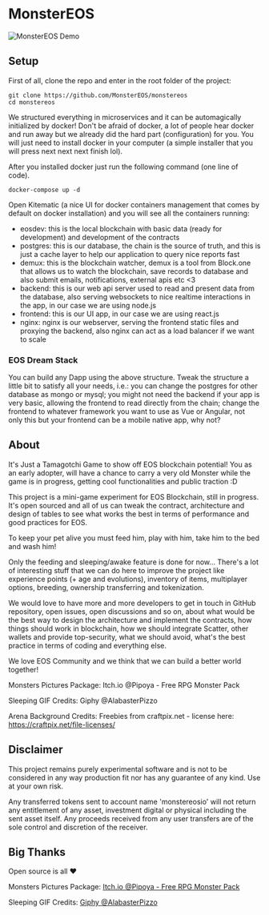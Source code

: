 # MonsterEOS

![MonsterEOS Demo](https://github.com/leordev/monstereos/raw/master/public/images/demo.png)

## Setup

First of all, clone the repo and enter in the root folder of the project:

```
git clone https://github.com/MonsterEOS/monstereos
cd monstereos
```

We structured everything in microservices and it can be automagically initialized by docker! Don't be afraid of docker, a lot of people hear docker and run away but we already did the hard part (configuration) for you. You will just need to install docker in your computer (a simple installer that you will press next next next finish lol).

After you installed docker just run the following command (one line of code).

```
docker-compose up -d
```

Open Kitematic (a nice UI for docker containers management that comes by default on docker installation) and you will see all the containers running:

- eosdev: this is the local blockchain with basic data (ready for development) and development of the contracts
- postgres: this is our database, the chain is the source of truth, and this is just a cache layer to help our application to query nice reports fast
- demux: this is the blockchain watcher, demux is a tool from Block.one that allows us to watch the blockchain, save records to database and also submit emails, notifications, external apis etc <3
- backend: this is our web api server used to read and present data from the database, also serving websockets to nice realtime interactions in the app, in our case we are using node.js
- frontend: this is our UI app, in our case we are using react.js
- nginx: nginx is our webserver, serving the frontend static files and proxying the backend, also nginx can act as a load balancer if we want to scale

### EOS Dream Stack

You can build any Dapp using the above structure. Tweak the structure a little bit to satisfy all your needs, i.e.: you can change the postgres for other database as mongo or mysql; you might not need the backend if your app is very basic, allowing the frontend to read directly from the chain; change the frontend to whatever framework you want to use as Vue or Angular, not only this but your frontend can be a mobile native app, why not?

## About

It's Just a Tamagotchi Game to show off EOS blockchain potential! You as an early adopter, will have a chance to carry a very old Monster while the game is in progress, getting cool functionalities and public traction :D

This project is a mini-game experiment for EOS Blockchain, still in progress. It's open sourced and all of us can tweak the contract, architecture and design of tables to see what works the best in terms of performance and good practices for EOS.

To keep your pet alive you must feed him, play with him, take him to the bed and wash him!

Only the feeding and sleeping/awake feature is done for now... There's a lot of interesting stuff that we can do here to improve the project like experience points (+ age and evolutions), inventory of items, multiplayer options, breeding, ownership transferring and tokenization.

We would love to have more and more developers to get in touch in GitHub repository, open issues, open discussions and so on, about what would be the best way to design the architecture and implement the contracts, how things should work in blockchain, how we should integrate Scatter, other wallets and provide top-security, what we should avoid, what's the best practice in terms of coding and everything else.

We love EOS Community and we think that we can build a better world together!

Monsters Pictures Package: Itch.io @Pipoya - Free RPG Monster Pack

Sleeping GIF Credits: Giphy @AlabasterPizzo

Arena Background Credits: Freebies from craftpix.net - license here: https://craftpix.net/file-licenses/

## Disclaimer

This project remains purely experimental software and is not to be considered in any way production fit nor has any guarantee of any kind. Use at your own risk.

Any transferred tokens sent to account name 'monstereosio' will not return any entitlement of any asset, investment digital or physical including the sent asset itself. Any proceeds received from any user transfers are of the sole control and discretion of the receiver.

## Big Thanks

Open source is all :heart:

Monsters Pictures Package: [Itch.io @Pipoya - Free RPG Monster Pack](https://pipoya.itch.io/free-rpg-monster-pack)

Sleeping GIF Credits: [Giphy @AlabasterPizzo](https://giphy.com/stickers/zzz-snore-51WvIEoUKKHlGwgmgy)
